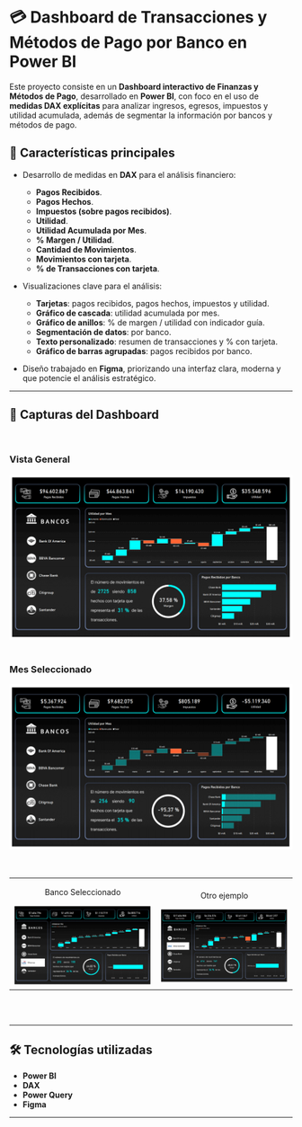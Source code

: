 # 💳 Dashboard de Transacciones y Métodos de Pago por Banco en Power BI  

Este proyecto consiste en un **Dashboard interactivo de Finanzas y Métodos de Pago**, desarrollado en **Power BI**, con foco en el uso de **medidas DAX explícitas** para analizar ingresos, egresos, impuestos y utilidad acumulada, además de segmentar la información por bancos y métodos de pago.  

## 🚀 Características principales  

- Desarrollo de medidas en **DAX** para el análisis financiero:  
  - **Pagos Recibidos**.  
  - **Pagos Hechos**.  
  - **Impuestos (sobre pagos recibidos)**.  
  - **Utilidad**.  
  - **Utilidad Acumulada por Mes**.  
  - **% Margen / Utilidad**.  
  - **Cantidad de Movimientos**.  
  - **Movimientos con tarjeta**.  
  - **% de Transacciones con tarjeta**.  

- Visualizaciones clave para el análisis:  
  - **Tarjetas**: pagos recibidos, pagos hechos, impuestos y utilidad.  
  - **Gráfico de cascada**: utilidad acumulada por mes.  
  - **Gráfico de anillos**: % de margen / utilidad con indicador guía.  
  - **Segmentación de datos**: por banco.  
  - **Texto personalizado**: resumen de transacciones y % con tarjeta.  
  - **Gráfico de barras agrupadas**: pagos recibidos por banco.  

- Diseño trabajado en **Figma**, priorizando una interfaz clara, moderna y que potencie el análisis estratégico.  

---

## 📸 Capturas del Dashboard  
<br>

###  Vista General
<img width="800" alt="Vista General" src="./Vistas IMG/Vista General.png" />
<br>
<br>

###  Mes Seleccionado
<img width="800" alt="Mes Seleccionado" src="./Vistas IMG/Mes Seleccionado.png" />
<br>
<br>
<br>

<table>
  <tr>
    <td style="text-align:center;">
      <p>Banco Seleccionado</p>
      <img width="400" alt="Banco Seleccionado" src="./Vistas IMG/Banco Seleccionado.png" />
    </td>
    <td style="text-align:center;">
      <p>Otro ejemplo</p>
      <img width="400" alt="Banco Seleccionado 2" src="./Vistas IMG/Banco Seleccionado (2).png" />
    </td>
  </tr>
</table>

<br>
<br>

---

## 🛠️ Tecnologías utilizadas  
- **Power BI**  
- **DAX**  
- **Power Query**  
- **Figma**  

---
